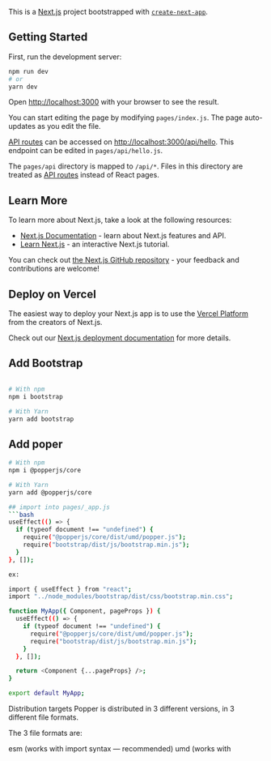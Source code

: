 This is a [Next.js](https://nextjs.org/) project bootstrapped with [`create-next-app`](https://github.com/vercel/next.js/tree/canary/packages/create-next-app).

## Getting Started

First, run the development server:

```bash
npm run dev
# or
yarn dev
```

Open [http://localhost:3000](http://localhost:3000) with your browser to see the result.

You can start editing the page by modifying `pages/index.js`. The page auto-updates as you edit the file.

[API routes](https://nextjs.org/docs/api-routes/introduction) can be accessed on [http://localhost:3000/api/hello](http://localhost:3000/api/hello). This endpoint can be edited in `pages/api/hello.js`.

The `pages/api` directory is mapped to `/api/*`. Files in this directory are treated as [API routes](https://nextjs.org/docs/api-routes/introduction) instead of React pages.

## Learn More

To learn more about Next.js, take a look at the following resources:

- [Next.js Documentation](https://nextjs.org/docs) - learn about Next.js features and API.
- [Learn Next.js](https://nextjs.org/learn) - an interactive Next.js tutorial.

You can check out [the Next.js GitHub repository](https://github.com/vercel/next.js/) - your feedback and contributions are welcome!

## Deploy on Vercel

The easiest way to deploy your Next.js app is to use the [Vercel Platform](https://vercel.com/new?utm_medium=default-template&filter=next.js&utm_source=create-next-app&utm_campaign=create-next-app-readme) from the creators of Next.js.

Check out our [Next.js deployment documentation](https://nextjs.org/docs/deployment) for more details.

## Add Bootstrap

```bash

# With npm
npm i bootstrap

# With Yarn
yarn add bootstrap
```

## Add poper

````bash
# With npm
npm i @popperjs/core

# With Yarn
yarn add @popperjs/core

## import into pages/_app.js
```bash
useEffect(() => {
  if (typeof document !== "undefined") {
    require("@popperjs/core/dist/umd/popper.js");
    require("bootstrap/dist/js/bootstrap.min.js");
  }
}, []);

ex:

import { useEffect } from "react";
import "../node_modules/bootstrap/dist/css/bootstrap.min.css";

function MyApp({ Component, pageProps }) {
  useEffect(() => {
    if (typeof document !== "undefined") {
      require("@popperjs/core/dist/umd/popper.js");
      require("bootstrap/dist/js/bootstrap.min.js");
    }
  }, []);

  return <Component {...pageProps} />;
}

export default MyApp;

````

Distribution targets
Popper is distributed in 3 different versions, in 3 different file formats.

The 3 file formats are:

esm (works with import syntax — recommended)
umd (works with <script> tags or RequireJS)
cjs (works with require() syntax)
There are two different esm builds, one for bundler consumers (e.g. webpack, Rollup, etc..), which is located under /lib, and one for browsers with native support for ES Modules, under /dist/esm. The only difference within the two, is that the browser-compatible version doesn't make use of process.env.NODE_ENV to run development checks.

The 3 versions are:

popper: includes all the modifiers (features) in one file (default);
popper-lite: includes only the minimum amount of modifiers to provide the basic functionality;
popper-base: doesn't include any modifier, you must import them separately;
Below you can find the size of each version, minified and compressed with the Brotli compression algorithm:

### fix error

if have problem try delete the .next folder at the root of your project.

### Finish

